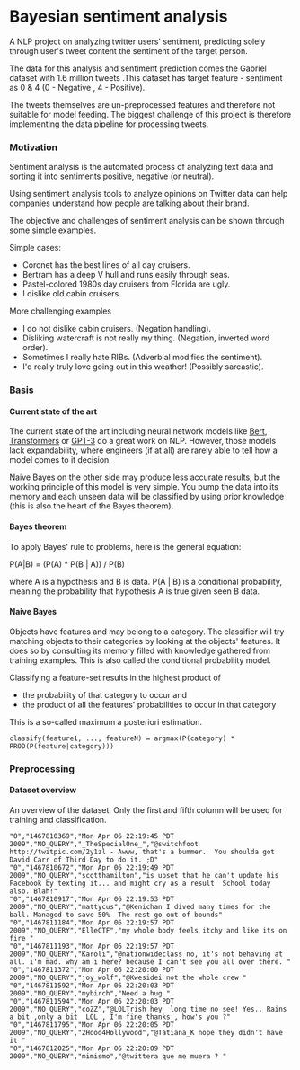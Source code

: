 # Bayesian sentiment analysis

A NLP project on analyzing twitter users' sentiment, predicting solely through user's tweet content the sentiment of 
the target person.

The data for this analysis and sentiment prediction comes the Gabriel dataset with 1.6 million tweets .This dataset has target feature - sentiment as 0 & 4 (0 - Negative , 4 - Positive). 

The tweets themselves are un-preprocessed features and therefore not suitable for model feeding. The biggest challenge of this project is therefore implementing 
the data pipeline for processing tweets.  

### Motivation

Sentiment analysis is the automated process of analyzing text data and sorting it into sentiments positive, negative (or neutral). 

Using sentiment analysis tools to analyze opinions on Twitter data can help companies understand how people are talking about their brand.

The objective and challenges of sentiment analysis can be shown through some simple examples.

Simple cases: 
- Coronet has the best lines of all day cruisers.
- Bertram has a deep V hull and runs easily through seas.
- Pastel-colored 1980s day cruisers from Florida are ugly.
- I dislike old cabin cruisers.

More challenging examples
- I do not dislike cabin cruisers. (Negation handling).
- Disliking watercraft is not really my thing. (Negation, inverted word order).
- Sometimes I really hate RIBs. (Adverbial modifies the sentiment).
- I'd really truly love going out in this weather! (Possibly sarcastic).

### Basis

#### Current state of the art

The current state of the art including neural network models like [Bert](https://github.com/google-research/bert), [Transformers](https://github.com/huggingface/transformers)
or [GPT-3](https://en.wikipedia.org/wiki/GPT-3) do a great work on NLP. However, those models lack expandability, where engineers (if at all) are rarely able to 
tell how a model comes to it decision. 

Naive Bayes on the other side may produce less accurate results, but the working principle of this model is very simple. You pump the data into its memory
and each unseen data will be classified by using prior knowledge (this is also the heart of the Bayes theorem).

#### Bayes theorem

To apply Bayes' rule to problems, here is the general equation:

P(A|B) = (P(A) * P(B | A)) / P(B)

where A is a hypothesis and B is data. P(A | B) is a conditional probability, meaning the probability that hypothesis A is true 
given seen B data. 

#### Naive Bayes 

Objects have features and may belong to a category. The classifier will try matching objects to their categories by looking 
at the objects' features. It does so by consulting its memory filled with knowledge gathered from training examples. This is also called 
the conditional probability model. 

Classifying a feature-set results in the highest product of 
- the probability of that category to occur and 
- the product of all the features' probabilities to occur in that category

This is a so-called maximum a posteriori estimation.

```
classify(feature1, ..., featureN) = argmax(P(category) * PROD(P(feature|category)))
```

### Preprocessing

#### Dataset overview

An overview of the dataset. Only the first and fifth column will be used for training and classification.

```csv
"0","1467810369","Mon Apr 06 22:19:45 PDT 2009","NO_QUERY","_TheSpecialOne_","@switchfoot http://twitpic.com/2y1zl - Awww, that's a bummer.  You shoulda got David Carr of Third Day to do it. ;D"
"0","1467810672","Mon Apr 06 22:19:49 PDT 2009","NO_QUERY","scotthamilton","is upset that he can't update his Facebook by texting it... and might cry as a result  School today also. Blah!"
"0","1467810917","Mon Apr 06 22:19:53 PDT 2009","NO_QUERY","mattycus","@Kenichan I dived many times for the ball. Managed to save 50%  The rest go out of bounds"
"0","1467811184","Mon Apr 06 22:19:57 PDT 2009","NO_QUERY","ElleCTF","my whole body feels itchy and like its on fire "
"0","1467811193","Mon Apr 06 22:19:57 PDT 2009","NO_QUERY","Karoli","@nationwideclass no, it's not behaving at all. i'm mad. why am i here? because I can't see you all over there. "
"0","1467811372","Mon Apr 06 22:20:00 PDT 2009","NO_QUERY","joy_wolf","@Kwesidei not the whole crew "
"0","1467811592","Mon Apr 06 22:20:03 PDT 2009","NO_QUERY","mybirch","Need a hug "
"0","1467811594","Mon Apr 06 22:20:03 PDT 2009","NO_QUERY","coZZ","@LOLTrish hey  long time no see! Yes.. Rains a bit ,only a bit  LOL , I'm fine thanks , how's you ?"
"0","1467811795","Mon Apr 06 22:20:05 PDT 2009","NO_QUERY","2Hood4Hollywood","@Tatiana_K nope they didn't have it "
"0","1467812025","Mon Apr 06 22:20:09 PDT 2009","NO_QUERY","mimismo","@twittera que me muera ? "
```